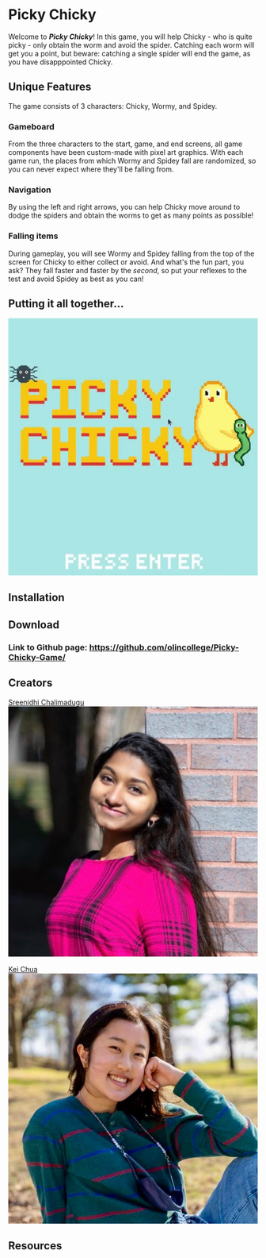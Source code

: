 # Picky Chicky

Welcome to ***Picky Chicky***! In this game, you will help Chicky - who is quite picky - only obtain the worm and avoid the spider. Catching each worm will get you a point, but beware: catching a single spider will end the game, as you have disapppointed Chicky.

## Unique Features

The game consists of 3 characters: Chicky, Wormy, and Spidey. 

### Gameboard

From the three characters to the start, game, and end screens, all game components have been custom-made with pixel art graphics. With each game run, the places from which Wormy and Spidey fall are randomized, so you can never expect where they'll be falling from.

### Navigation

By using the left and right arrows, you can help Chicky move around to dodge the spiders and obtain the worms to get as many points as possible!

### Falling items

During gameplay, you will see Wormy and Spidey falling from the top of the screen for Chicky to either collect or avoid. And what's the fun part, you ask? They fall faster and faster by the *second*, so put your reflexes to the test and avoid Spidey as best as you can!

## Putting it all together...

![Gameplay demo gif](/docs/demo.gif)

## Installation 

## Download

### Link to Github page: https://github.com/olincollege/Picky-Chicky-Game/

## Creators

[Sreenidhi Chalimadugu](https://www.linkedin.com/in/sreenidhi-chalimadugu/)
![Sree profile picture](/docs/sree.jpg)

[Kei Chua](https://www.linkedin.com/in/kei-chua-3a7a96199/)
![Kei profile picture](/docs/kei.jpg)

## Resources
